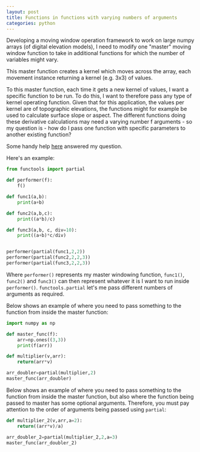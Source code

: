 ```yaml
---
layout: post
title: Functions in functions with varying numbers of arguments
categories: python
---
```


Developing a moving window operation framework to work on large numpy arrays (of digital elevation models), I need to modify one "master" moving window function to take in additional functions for which the number of variables might vary. 

This master function creates a kernel which moves across the array, each movement instance returning a kernel (e.g. 3x3) of values.

To this master function, each time it gets a new kernel of values, I want a specific function to be run. To do this, I want to therefore pass any type of kernel operating function. Given that for this application, the values per kernel are of topographic elevations, the functions might for example be used to calculate surface slope or aspect. The different functions doing these derivative calculations may need a varying number f arguments - so my question is - how do I pass one function with specific parameters to another existing function?

Some handy help [here](https://stackoverflow.com/questions/803616/passing-functions-with-arguments-to-another-function-in-python) answered my question.

Here's an example:

```python
from functools import partial

def performer(f):
	f()

def func1(a,b):
	print(a+b)

def func2(a,b,c):
	print((a*b)/c)

def func3(a,b, c, div=10):
	print((a+b)*c/div)


performer(partial(func1,2,2))
performer(partial(func2,2,2,3))
performer(partial(func3,2,2,3))
```

Where `performer()` represents my master windowing function, `func1()`, `func2()` and `func3()` can then represent whatever it is I want to run inside `performer()`. `functools.partial` let's me pass different numbers of arguments as required.

Below shows an example of where you need to pass something to the function from inside the master function:

```python
import numpy as np

def master_func(f):
	arr=np.ones((3,3))	
	print(f(arr))

def multiplier(v,arr):
	return(arr*v)

arr_doubler=partial(multiplier,2)
master_func(arr_doubler)
```

Below shows an example of where you need to pass something to the function from inside the master function, but also where the function being passed to master has some optional arguments. Therefore, you must pay attention to the order of arguments being passed using `partial`:

```python
def multiplier_2(v,arr,a=2):
	return((arr*v)/a)

arr_doubler_2=partial(multiplier_2,2,a=3)
master_func(arr_doubler_2)
```